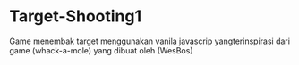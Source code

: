 # Target-Shooting1
Game menembak target menggunakan vanila javascrip yangterinspirasi dari game (whack-a-mole) yang dibuat oleh (WesBos)
